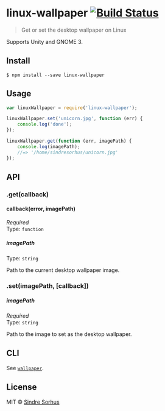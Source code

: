 # linux-wallpaper [![Build Status](https://travis-ci.org/sindresorhus/linux-wallpaper.svg?branch=master)](https://travis-ci.org/sindresorhus/linux-wallpaper)

> Get or set the desktop wallpaper on Linux

Supports Unity and GNOME 3.


## Install

```
$ npm install --save linux-wallpaper
```


## Usage

```js
var linuxWallpaper = require('linux-wallpaper');

linuxWallpaper.set('unicorn.jpg', function (err) {
	console.log('done');
});

linuxWallpaper.get(function (err, imagePath) {
	console.log(imagePath);
	//=> '/home/sindresorhus/unicorn.jpg'
});
```


## API

### .get(callback)

#### callback(error, imagePath)

*Required*  
Type: `function`

##### imagePath

Type: `string`

Path to the current desktop wallpaper image.

### .set(imagePath, [callback])

##### imagePath

*Required*  
Type: `string`

Path to the image to set as the desktop wallpaper.


## CLI

See [`wallpaper`](https://github.com/sindresorhus/wallpaper#cli).


## License

MIT © [Sindre Sorhus](http://sindresorhus.com)
